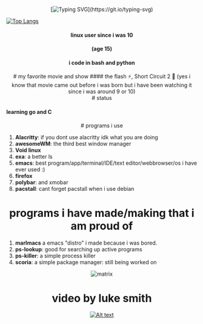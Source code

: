 <div align="center">

[![Typing SVG](https://readme-typing-svg.demolab.com/?lines=Hi,;this+is+my+profile.;i+make+things.)](https://git.io/typing-svg)

</div>

[![Top Langs](https://github-readme-stats.vercel.app/api/top-langs/?username=hexisXz&layout=compact&theme=vision-friendly-dark)](https://github.com/anuraghazra/github-readme-stats)

<div align="center">

#### linux user since i was 10
#### (age 15)


#### i code in bash and python
</div>

<div align="center">
# my favorite movie and show
#### the flash ⚡, Short Circuit 2 🤖 (yes i know that movie came out before i was born but i have been watching it since i was around 9 or 10)
</div>

<div align="center">
# status
</div>

#### learning go and C


<div align="center">
# programs i use
</div>

1) **Alacritty**: if you dont use alacritty idk what you are doing
2) **awesomeWM**: the third best window manager
3) **Void linux**
4) **exa**: a better ls
5) **emacs**: best program/app/terminal/IDE/text editor/webbrowser/os i have ever used :)
6) **firefox**
7) **polybar**: and xmobar
8) **pacstall**: cant forget pacstall when i use debian


<div align="center">

# programs i have made/making that i am proud of
</div>

1) **marlmacs** a emacs "distro" i made because i was bored.
2) **ps-lookup**: good for searching up active programs
3) **ps-killer**: a simple process killer
4) **scoria**: a simple package manager: still being worked on

<div align="center">
 
![matrix](https://github.com/hexisXz/hexisXz/assets/71829613/577b1660-9340-40ac-9a30-b5e78ac5cea7)



# video by luke smith 
[![Alt text](https://imgs.search.brave.com/wS_kIuCGcAcvy4Z_vn8DGQop-XvLZWVuCxMsj_-G9Us/rs:fit:200:200:1/g:ce/aHR0cHM6Ly9pLnl0/aW1nLmNvbS92aS80/YmV6bDVnWEFjZy9t/YXhyZXNkZWZhdWx0/LmpwZw)](https://www.youtube.com/watch?v=4bezl5gXAcg)

</div>
